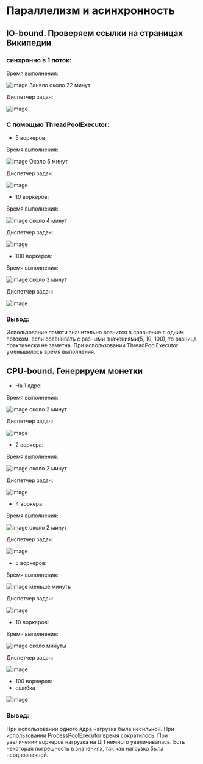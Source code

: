 # Параллелизм и асинхронность
## IO-bound. Проверяем ссылки на страницах Википедии
### синхронно в 1 поток:

Время выполнения:

![image](/images/1.bmp)
Заняло около 22 минут

Диспетчер задач:

![image](2.bmp)


### С помощью ThreadPoolExecutor:
*  5 воркеров

Время выполнения:

![image](3.bmp)
Около 5 минут

Диспетчер задач:

![image](4.bmp)

* 10 воркеров:

Время выполнения:

![image](5.bmp)
около 4 минут

Диспетчер задач:

![image](6.bmp)

* 100 воркеров:

Время выполнения:

![image](7.bmp)
около 3 минут

Диспетчер задач:

![image](8.bmp)

### Вывод:
Использование памяти значительно разнится в сравнение с одним потоком, если сравнивать с разными значениями(5, 10, 100), то разница практически не заметна. При использовании ThreadPoolExecutor уменьшилось время выполнения.

## CPU-bound. Генерируем монетки

* На 1 ядре:

Время выполнения:

![image](9.bmp)
около 2 минут

Диспетчер задач:

![image](10.bmp)

* 2 воркера:

Время выполнения:

![image](11.bmp)
около 2 минут

Диспетчер задач:

![image](12.bmp)

* 4 воркера:

Время выполнения:

![image](13.bmp)
около 2 минут

Диспетчер задач:

![image](14.bmp)

* 5 воркеров:

Время выполнения:

![image](15.bmp)
меньше минуты

Диспетчер задач:

![image](16.bmp)

* 10 воркеров:

Время выполнения:

![image](17.bmp)
около минуты

Диспетчер задач:

![image](18.bmp)

* 100 воркеров:
* ошибка

![image](19.bmp)

### Вывод:
При использовании одного ядра нагрузка была несильной. При использовании ProcessPoolExecutor время сократилось. При увеличении воркеров нагрузка на ЦП немного увеличивалась. Есть некоторая погрешность в значениях, так как нагрузка была неоднозначной.
